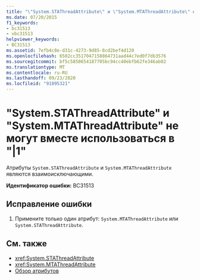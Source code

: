 ```yaml
---
title: "\"System.STAThreadAttribute\" и \"System.MTAThreadAttribute\" не могут вместе использоваться в \"|1\""
ms.date: 07/20/2015
f1_keywords:
- bc31513
- vbc31513
helpviewer_keywords:
- BC31513
ms.assetid: 7efb4c8e-d31c-4273-9d85-8cd2bef4d120
ms.openlocfilehash: 6502cc3517047158864731aad44c7ed0f7db3576
ms.sourcegitcommit: bf5c5850654187705bc94cc40ebfb62fe346ab02
ms.translationtype: MT
ms.contentlocale: ru-RU
ms.lasthandoff: 09/23/2020
ms.locfileid: "91095321"
---
```

# <a name="systemstathreadattribute-and-systemmtathreadattribute-cannot-both-be-applied-to-1"></a>"System.STAThreadAttribute" и "System.MTAThreadAttribute" не могут вместе использоваться в "|1"

Атрибуты `System.STAThreadAttribute` и `System.MTAThreadAttribute` являются взаимоисключающими.  
  
 **Идентификатор ошибки:** BC31513  
  
## <a name="to-correct-this-error"></a>Исправление ошибки  
  
1. Примените только один атрибут: `System.MTAThreadAttribute` или `System.STAThreadAttribute`.  
  
## <a name="see-also"></a>См. также

- <xref:System.STAThreadAttribute>
- <xref:System.MTAThreadAttribute>
- [Обзор атрибутов](../programming-guide/concepts/attributes/index.md)
